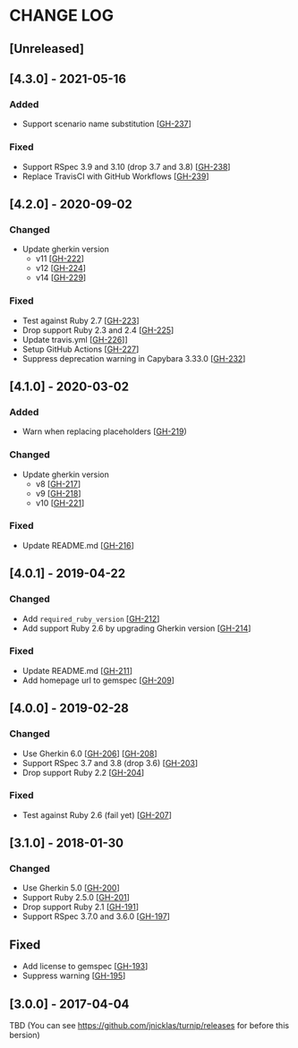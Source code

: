 # CHANGE LOG

## [Unreleased]

## [4.3.0] - 2021-05-16

### Added

- Support scenario name substitution [[GH-237](https://github.com/jnicklas/turnip/pull/237)]

### Fixed

- Support RSpec 3.9 and 3.10 (drop 3.7 and 3.8) [[GH-238](https://github.com/jnicklas/turnip/pull/238)]
- Replace TravisCI with GitHub Workflows [[GH-239](https://github.com/jnicklas/turnip/pull/239)]

## [4.2.0] - 2020-09-02

### Changed

- Update gherkin version
    - v11 [[GH-222](https://github.com/jnicklas/turnip/pull/222)]
    - v12 [[GH-224](https://github.com/jnicklas/turnip/pull/224)]
    - v14 [[GH-229](https://github.com/jnicklas/turnip/pull/229)]

### Fixed

- Test against Ruby 2.7 [[GH-223](https://github.com/jnicklas/turnip/pull/223)]
- Drop support Ruby 2.3 and 2.4 [[GH-225](https://github.com/jnicklas/turnip/pull/225)]
- Update travis.yml [[GH-226](https://github.com/jnicklas/turnip/pull/226)]]
- Setup GitHub Actions [[GH-227](https://github.com/jnicklas/turnip/pull/227)]
- Suppress deprecation warning in Capybara 3.33.0 [[GH-232](https://github.com/jnicklas/turnip/pull/232)]

## [4.1.0] - 2020-03-02

### Added

- Warn when replacing placeholders [[GH-219](https://github.com/jnicklas/turnip/pull/219))

### Changed

- Update gherkin version
    - v8 [[GH-217](https://github.com/jnicklas/turnip/pull/217)]
    - v9 [[GH-218](https://github.com/jnicklas/turnip/pull/218)]
    - v10 [[GH-221](https://github.com/jnicklas/turnip/pull/221)]

### Fixed

- Update README.md [[GH-216](https://github.com/jnicklas/turnip/pull/216)]

## [4.0.1] - 2019-04-22

### Changed

- Add `required_ruby_version` [[GH-212](https://github.com/jnicklas/turnip/pull/212)]
- Add support Ruby 2.6 by upgrading Gherkin version [[GH-214](https://github.com/jnicklas/turnip/pull/214)]

### Fixed

- Update README.md [[GH-211](https://github.com/jnicklas/turnip/pull/211)]
- Add homepage url to gemspec [[GH-209](https://github.com/jnicklas/turnip/pull/209)]

## [4.0.0] - 2019-02-28

### Changed

- Use Gherkin 6.0 [[GH-206](https://github.com/jnicklas/turnip/pull/206)] [[GH-208](https://github.com/jnicklas/turnip/pull/208)]
- Support RSpec 3.7 and 3.8 (drop 3.6) [[GH-203](https://github.com/jnicklas/turnip/pull/203)]
- Drop support Ruby 2.2 [[GH-204](https://github.com/jnicklas/turnip/pull/204)]

### Fixed

- Test against Ruby 2.6 (fail yet) [[GH-207](https://github.com/jnicklas/turnip/pull/207)]

## [3.1.0] - 2018-01-30

### Changed

- Use Gherkin 5.0 [[GH-200](https://github.com/jnicklas/turnip/pull/200)]
- Support Ruby 2.5.0 [[GH-201](https://github.com/jnicklas/turnip/pull/201)]
- Drop support Ruby 2.1 [[GH-191](https://github.com/jnicklas/turnip/pull/191)]
- Support RSpec 3.7.0 and 3.6.0 [[GH-197](https://github.com/jnicklas/turnip/pull/197)]

## Fixed

- Add license to gemspec [[GH-193](https://github.com/jnicklas/turnip/pull/193)]
- Suppress warning [[GH-195](https://github.com/jnicklas/turnip/pull/195)]

## [3.0.0] - 2017-04-04

TBD (You can see https://github.com/jnicklas/turnip/releases for before this bersion)
